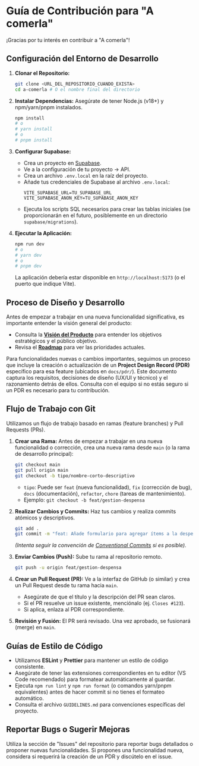 # Guía de Contribución para "A comerla"

¡Gracias por tu interés en contribuir a "A comerla"!

## Configuración del Entorno de Desarrollo

1.  **Clonar el Repositorio:**
    ```bash
    git clone <URL_DEL_REPOSITORIO_CUANDO_EXISTA>
    cd a-comerla # O el nombre final del directorio
    ```

2.  **Instalar Dependencias:**
    Asegúrate de tener Node.js (v18+) y npm/yarn/pnpm instalados.
    ```bash
    npm install
    # o
    # yarn install
    # o
    # pnpm install
    ```

3.  **Configurar Supabase:**
    *   Crea un proyecto en [Supabase](https://supabase.com/).
    *   Ve a la configuración de tu proyecto -> API.
    *   Crea un archivo `.env.local` en la raíz del proyecto.
    *   Añade tus credenciales de Supabase al archivo `.env.local`:
        ```env
        VITE_SUPABASE_URL=TU_SUPABASE_URL
        VITE_SUPABASE_ANON_KEY=TU_SUPABASE_ANON_KEY
        ```
    *   Ejecuta los scripts SQL necesarios para crear las tablas iniciales (se proporcionarán en el futuro, posiblemente en un directorio `supabase/migrations`).

4.  **Ejecutar la Aplicación:**
    ```bash
    npm run dev
    # o
    # yarn dev
    # o
    # pnpm dev
    ```
    La aplicación debería estar disponible en `http://localhost:5173` (o el puerto que indique Vite).

## Proceso de Diseño y Desarrollo

Antes de empezar a trabajar en una nueva funcionalidad significativa, es importante entender la visión general del producto:
*   Consulta la **[Visión del Producto](./PRODUCT_VISION.md)** para entender los objetivos estratégicos y el público objetivo.
*   Revisa el **[Roadmap](./ROADMAP.md)** para ver las prioridades actuales.

Para funcionalidades nuevas o cambios importantes, seguimos un proceso que incluye la creación o actualización de un **Project Design Record (PDR)** específico para esa feature (ubicados en `docs/pdr/`). Este documento captura los requisitos, decisiones de diseño (UX/UI y técnico) y el razonamiento detrás de ellos. Consulta con el equipo si no estás seguro si un PDR es necesario para tu contribución.

## Flujo de Trabajo con Git

Utilizamos un flujo de trabajo basado en ramas (feature branches) y Pull Requests (PRs).

1.  **Crear una Rama:** Antes de empezar a trabajar en una nueva funcionalidad o corrección, crea una nueva rama desde `main` (o la rama de desarrollo principal):
    ```bash
    git checkout main
    git pull origin main
    git checkout -b tipo/nombre-corto-descriptivo
    ```
    *   `tipo`: Puede ser `feat` (nueva funcionalidad), `fix` (corrección de bug), `docs` (documentación), `refactor`, `chore` (tareas de mantenimiento).
    *   Ejemplo: `git checkout -b feat/gestion-despensa`

2.  **Realizar Cambios y Commits:** Haz tus cambios y realiza commits atómicos y descriptivos.
    ```bash
    git add .
    git commit -m "feat: Añade formulario para agregar ítems a la despensa"
    ```
    *(Intenta seguir la convención de [Conventional Commits](https://www.conventionalcommits.org/) si es posible).*

3.  **Enviar Cambios (Push):** Sube tu rama al repositorio remoto.
    ```bash
    git push -u origin feat/gestion-despensa
    ```

4.  **Crear un Pull Request (PR):** Ve a la interfaz de GitHub (o similar) y crea un Pull Request desde tu rama hacia `main`.
    *   Asegúrate de que el título y la descripción del PR sean claros.
    *   Si el PR resuelve un issue existente, menciónalo (ej. `Closes #123`).
    *   Si aplica, enlaza al PDR correspondiente.

5.  **Revisión y Fusión:** El PR será revisado. Una vez aprobado, se fusionará (merge) en `main`.

## Guías de Estilo de Código

*   Utilizamos **ESLint** y **Prettier** para mantener un estilo de código consistente.
*   Asegúrate de tener las extensiones correspondientes en tu editor (VS Code recomendado) para formatear automáticamente al guardar.
*   Ejecuta `npm run lint` y `npm run format` (o comandos yarn/pnpm equivalentes) antes de hacer commit si no tienes el formateo automático.
*   Consulta el archivo `GUIDELINES.md` para convenciones específicas del proyecto.

## Reportar Bugs o Sugerir Mejoras

Utiliza la sección de "Issues" del repositorio para reportar bugs detallados o proponer nuevas funcionalidades. Si propones una funcionalidad nueva, considera si requerirá la creación de un PDR y discútelo en el issue.